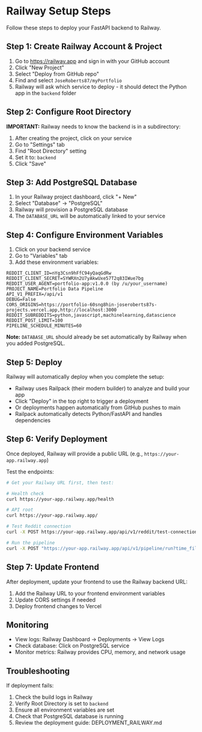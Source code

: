 # Railway Setup Steps

Follow these steps to deploy your FastAPI backend to Railway.

## Step 1: Create Railway Account & Project

1. Go to https://railway.app and sign in with your GitHub account
2. Click "New Project"
3. Select "Deploy from GitHub repo"
4. Find and select `JoseRoberts87/myPortfolio`
5. Railway will ask which service to deploy - it should detect the Python app in the `backend` folder

## Step 2: Configure Root Directory

**IMPORTANT:** Railway needs to know the backend is in a subdirectory:

1. After creating the project, click on your service
2. Go to "Settings" tab
3. Find "Root Directory" setting
4. Set it to: `backend`
5. Click "Save"

## Step 3: Add PostgreSQL Database

1. In your Railway project dashboard, click "+ New"
2. Select "Database" → "PostgreSQL"
3. Railway will provision a PostgreSQL database
4. The `DATABASE_URL` will be automatically linked to your service

## Step 4: Configure Environment Variables

1. Click on your backend service
2. Go to "Variables" tab
3. Add these environment variables:

```
REDDIT_CLIENT_ID=nYg3Csn9hFfC94yQaqGdRw
REDDIT_CLIENT_SECRET=SYWRXn2U7yAkwUxe57T2q83IWue7bg
REDDIT_USER_AGENT=portfolio-app:v1.0.0 (by /u/your_username)
PROJECT_NAME=Portfolio Data Pipeline
API_V1_PREFIX=/api/v1
DEBUG=False
CORS_ORIGINS=https://portfolio-60sng8hin-joseroberts87s-projects.vercel.app,http://localhost:3000
REDDIT_SUBREDDITS=python,javascript,machinelearning,datascience
REDDIT_POST_LIMIT=100
PIPELINE_SCHEDULE_MINUTES=60
```

**Note:** `DATABASE_URL` should already be set automatically by Railway when you added PostgreSQL.

## Step 5: Deploy

Railway will automatically deploy when you complete the setup:
- Railway uses Railpack (their modern builder) to analyze and build your app
- Click "Deploy" in the top right to trigger a deployment
- Or deployments happen automatically from GitHub pushes to main
- Railpack automatically detects Python/FastAPI and handles dependencies

## Step 6: Verify Deployment

Once deployed, Railway will provide a public URL (e.g., `https://your-app.railway.app`)

Test the endpoints:
```bash
# Get your Railway URL first, then test:

# Health check
curl https://your-app.railway.app/health

# API root
curl https://your-app.railway.app/

# Test Reddit connection
curl -X POST https://your-app.railway.app/api/v1/reddit/test-connection

# Run the pipeline
curl -X POST "https://your-app.railway.app/api/v1/pipeline/run?time_filter=day"
```

## Step 7: Update Frontend

After deployment, update your frontend to use the Railway backend URL:

1. Add the Railway URL to your frontend environment variables
2. Update CORS settings if needed
3. Deploy frontend changes to Vercel

## Monitoring

- View logs: Railway Dashboard → Deployments → View Logs
- Check database: Click on PostgreSQL service
- Monitor metrics: Railway provides CPU, memory, and network usage

## Troubleshooting

If deployment fails:
1. Check the build logs in Railway
2. Verify Root Directory is set to `backend`
3. Ensure all environment variables are set
4. Check that PostgreSQL database is running
5. Review the deployment guide: DEPLOYMENT_RAILWAY.md
